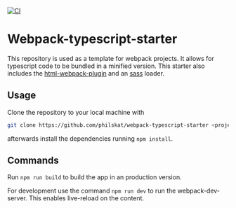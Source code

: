 [![CI](https://github.com/philskat/webpack-typescript-starter/workflows/CI/badge.svg?event=push)](https://github.com/philskat/webpack-typescript-starter/actions?query=workflow%3A%22CI%22)

# Webpack-typescript-starter

This repository is used as a template for webpack projects.
It allows for typescript code to be bundled in a minified version.
This starter also includes the [html-webpack-plugin](https://github.com/jantimon/html-webpack-plugin)
and an [sass](https://sass-lang.com/) loader.

## Usage

Clone the repository to your local machine with

```bash
git clone https://github.com/philskat/webpack-typescript-starter <project-name>
```

afterwards install the dependencies running `npm install`.

## Commands

Run `npm run build` to build the app in an production version.

For development use the command `npm run dev` to run the webpack-dev-server.
This enables live-reload on the content.
